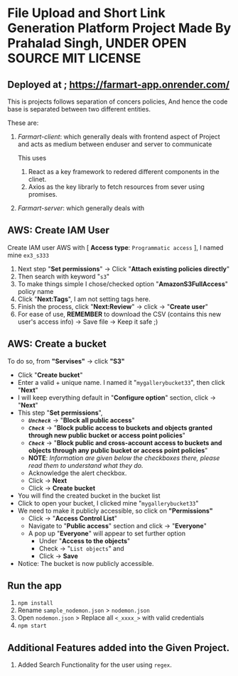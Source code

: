 # File Upload and Short Link Generation Platform Project Made By Prahalad Singh, UNDER OPEN SOURCE MIT LICENSE

## Deployed at ; https://farmart-app.onrender.com/

This is projects follows separation of concers policies, And hence the code base is separated between two different entities.

These are:

1. *Farmart-client*: which generally deals with frontend aspect of Project and acts as medium between enduser and server to communicate

    This uses 
    1. React as a key framework to redered different components in the clinet.
    2. Axios as the key librarly to fetch resources from sever using promises.

2. *Farmart-server*: which generally deals with








## AWS: Create IAM User
Create IAM user AWS with [ **Access type**: `Programmatic access` ], I named mine `ex3_s333`

1. Next step "**Set permissions**" -> Click "**Attach existing policies directly**"
2. Then search with keyword "`s3`"
3. To make things simple I chose/checked option "**AmazonS3FullAccess**" policy name
4. Click "**Next:Tags**", I am not setting tags here.
5. Finish the process, click "**Next:Review**" -> click -> "**Create user**"
6. For ease of use, **REMEMBER** to download the CSV (contains this new user's access info) -> Save file -> Keep it safe ;)

## AWS: Create a bucket
To do so, from **"Servises"** -> click **"S3"**
- Click "**Create bucket**"
- Enter a valid + unique name. I named it "`mygallerybucket33`", then click "**Next**"
- I will keep everything default in "**Configure option**" section, click -> "**Next**"
- This step "**Set permissions**", 
    - ***`Uncheck`*** -> "**Block all public access**"
    - ***`Check`*** -> "**Block public access to buckets and objects granted through new public bucket or access point policies**"
    - ***`Check`*** -> "**Block public and cross-account access to buckets and objects through any public bucket or access point policies**"
    - **NOTE**: *Information are given below the checkboxes there, please read them to understand what they do.*
    - Acknowledge the alert checkbox.
    - Click -> **Next**
    - Click -> **Create bucket**
- You will find the created bucket in the bucket list
- Click to open your bucket, I clicked mine "`mygallerybucket33`"
- We need to make it publicly accessible, so click on **"Permissions"**
    - Click -> "**Access Control List**"
    - Navigate to "**Public access**" section and click -> "**Everyone**"
    - A pop up "**Everyone**" will appear to set further option
        - Under "**Access to the objects**" 
        - Check -> "`List objects`" and 
        <!-- - Check -> "`Write objects`" -->
        - Click -> **Save**
- Notice: The bucket is now publicly accessible.

## Run the app

1. `npm install`
2. Rename `sample_nodemon.json` > `nodemon.json`
3. Open `nodemon.json` > Replace all `<_xxxx_>` with valid credentials
2. `npm start`


## Additional Features added into the Given Project.
1. Added Search Functionality for the user using `regex`.
